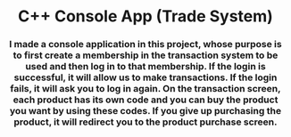 <h1 align="center">C++ Console App (Trade System)</h1>
<h3 align="center">I made a console application in this project, whose purpose is to first create a membership in the transaction system to be used and then log in to that membership. If the login is successful, it will allow us to make transactions. If the login fails, it will ask you to log in again. On the transaction screen, each product has its own code and you can buy the product you want by using these codes. If you give up purchasing the product, it will redirect you to the product purchase screen.</h3>


